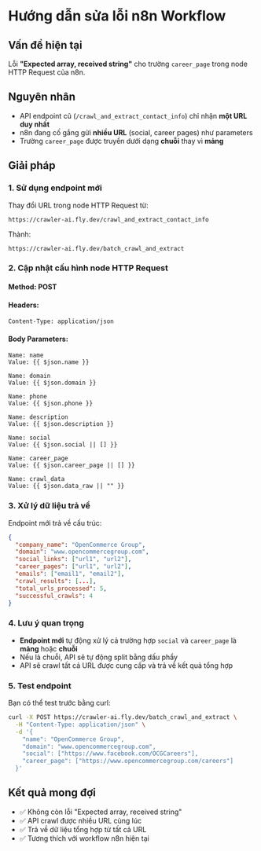 # Hướng dẫn sửa lỗi n8n Workflow

## Vấn đề hiện tại
Lỗi **"Expected array, received string"** cho trường `career_page` trong node HTTP Request của n8n.

## Nguyên nhân
- API endpoint cũ (`/crawl_and_extract_contact_info`) chỉ nhận **một URL duy nhất**
- n8n đang cố gắng gửi **nhiều URL** (social, career pages) như parameters
- Trường `career_page` được truyền dưới dạng **chuỗi** thay vì **mảng**

## Giải pháp

### 1. Sử dụng endpoint mới
Thay đổi URL trong node HTTP Request từ:
```
https://crawler-ai.fly.dev/crawl_and_extract_contact_info
```
Thành:
```
https://crawler-ai.fly.dev/batch_crawl_and_extract
```

### 2. Cập nhật cấu hình node HTTP Request

#### Method: POST
#### Headers:
```
Content-Type: application/json
```

#### Body Parameters:
```
Name: name
Value: {{ $json.name }}

Name: domain  
Value: {{ $json.domain }}

Name: phone
Value: {{ $json.phone }}

Name: description
Value: {{ $json.description }}

Name: social
Value: {{ $json.social || [] }}

Name: career_page
Value: {{ $json.career_page || [] }}

Name: crawl_data
Value: {{ $json.data_raw || "" }}
```

### 3. Xử lý dữ liệu trả về

Endpoint mới trả về cấu trúc:
```json
{
  "company_name": "OpenCommerce Group",
  "domain": "www.opencommercegroup.com", 
  "social_links": ["url1", "url2"],
  "career_pages": ["url1", "url2"],
  "emails": ["email1", "email2"],
  "crawl_results": [...],
  "total_urls_processed": 5,
  "successful_crawls": 4
}
```

### 4. Lưu ý quan trọng

- **Endpoint mới** tự động xử lý cả trường hợp `social` và `career_page` là **mảng** hoặc **chuỗi**
- Nếu là chuỗi, API sẽ tự động split bằng dấu phẩy
- API sẽ crawl tất cả URL được cung cấp và trả về kết quả tổng hợp

### 5. Test endpoint

Bạn có thể test trước bằng curl:
```bash
curl -X POST https://crawler-ai.fly.dev/batch_crawl_and_extract \
  -H "Content-Type: application/json" \
  -d '{
    "name": "OpenCommerce Group",
    "domain": "www.opencommercegroup.com",
    "social": ["https://www.facebook.com/OCGCareers"],
    "career_page": ["https://www.opencommercegroup.com/careers"]
  }'
```

## Kết quả mong đợi
- ✅ Không còn lỗi "Expected array, received string"
- ✅ API crawl được nhiều URL cùng lúc
- ✅ Trả về dữ liệu tổng hợp từ tất cả URL
- ✅ Tương thích với workflow n8n hiện tại 
